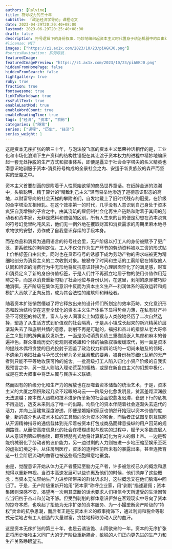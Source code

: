 ```yaml
---
authors: [Ralvine]
title: 符号权力的三十年
subtitle: 「政治经济学导论」课程论文
date: 2023-04-29T20:20:40+08:00
lastmod: 2023-06-29T20:25:40+08:00
draft: false
description: 符号逻辑下的身份叙事，巧妙地编织起资本主义时代置身于统治机器中的自由幻觉。
#license: MIT
images: ["https://z1.ax1x.com/2023/10/23/piAGKJ0.png"]
#seriesNavigation: 系列导航.
featuredImage: 
featuredImagePreview: "https://z1.ax1x.com/2023/10/23/piAGKJ0.png"
hiddenFromHomePage: false
hiddenFromSearch: false
lightgallery: true
ruby: true
fraction: true
fontawesome: true
linkToMarkdown: true
rssFullText: true
enableLastMod: true
enableWordCount: true
enableReadingTime: true
tags: ["经济", "资本", "俞彬"]
categories: ["随笔"]
series: ["课程", "历史", "经济"]
series_weight: 1
---
```


<!--more-->

这是资本无序扩张的第三十年，与泡沫般飞涨的资本主义繁荣神话相伴的是，工业化和市场化浪潮下生产资料的结构性错配在其让渡于资本权力的进程中精妙地编织起一套无处挣脱的生产方式和叙事体系，即便是矗立于社会金字塔尖的名义精英也潜意识地驯服于资本-消费符号构成的全景社会之内、安适于新贵族般的森严而坚实的壁龛之中。

资本主义首要刻画的是附着于人性原始欲望的商品世界童话。在纸醉金迷的浪潮中，头脑聪明、精于算计的“精致利己主义”轻而易举地渗透了道德意识形态的高地，以财富导向的社会天梯的攀附者们，自发地戴上了旧时代残存的冠冕，在阶级的金字塔沿互相倾轧。在这个效率第一的时代，几乎没有人意识到自己身处于资本疯狂自我增殖的子宫之中，由其浇筑的雇佣制社会化再生产链路和附着于其间的劳动者和资本家，无非是燃料和傀儡的区别，所有人生来的目的便是幻想在资本浇筑的符号幻觉里叱咤风云，他们无一例外地在攫取财富和消费需求的周期里麻木地寻求物欲的安慰，劳作成了自我意识存续的手段本身。

而在商品和消费为通用语言的符号社会里，无产阶级以打工人的身份被赋予了更广泛、更系统性的剥削定位，工人不仅仅作为生产环节的劳动资料被以工资的形式贴上价格标签自由出卖，同时也在货币符号的诱惑下成为劳动产物的需求端被更为精细地剖分为消费主义的二次收割对象。被褫夺了时间和生活的工薪阶层在博取他人认同和辨识的消费行为中无形地将反抗意识转换为心理层面异化了的满足感，财富和消费定义了新的身份价值标签，于是人们并不再孤立地居于物的使用价值作用范畴之中，而是以消费重新勾勒了社会地位与身份认同，在这里，剥削的原罪被巧妙地消弭，无产阶级在集体无意识中反而为资本主义生产―利润体系的高效运转和规模扩大贡献了正向反馈，成为其合法性的建筑师和辩经者。

随着资本扩张悄然僭越了将它释放出来的设计师们所划定的效率范畴，文化意识形态和政治结构便在这套全球化的资本主义生产体系下显得势单力薄，在私有财产神圣不可侵犯的神话里，富人与穷人间事实上如猿猴与人类般地经历了二次自然选择，塑造了从生活方式到价值观的社会隔离，于是从小镇成长起来的新兴精英阶层渐渐失去了和底层共情的意愿，剥削不再是可耻的，福报和奋斗的措辞从老大哥修正主义批判的辞典里焕发新生，一面是劳动消费负债三重枷锁嵌入焦虑和麻木的普遍神色，群众推动历史的史观则被英雄和个体的抽象叙事缓缓取代，另一面是资本的提线木偶将贪婪的目光投射于涵盖了政治权力和舆论场的一切尚未触及的领域，不遗余力地把社会斗争形式分解为多元且离散的要素，被身份标签细化瓦解的无产者则只能不平等地收获可怜的施舍。一批高级打工人陷入归化小资产阶级的自我实现预言之中，另一批人则陷入理论荒芜的桎梏，或是在新自由主义的幻想中极化，或是在宏大叙事中将泛左翼与民族主义联姻。

然而固有的阶级分化和生产力的解放也在反噬着资本储备的统治艺术，于是，资本主义的大厦之巅积聚起几朵不起眼的乌云——阶级分化愈发明显，贫富差距深渊般无法逾越；原本做大蛋糕和技术进步所革新的社会面貌愈发迟滞，衰退下行的危机不再遥远，透支未来则成了唯一的出路。均质化的资本伴随着社会逐渐失去迭代的活力，并向上层建筑深度渗透，即便是婚姻和家庭也悄然开始冠以资本价值的度量，新的媒介也从技术本位的工具趋向沦为资本的喉舌，而后者正试图复刻互联网从开源精神指导的通信载体到充斥着被资本打包成商品而肆意操纵的用户囚笼的规训路径，从而使高度信息化的社会在模糊虚拟与现实的过程中，赋予大多数底层人从未意识到第四层枷锁，即赛博朋克式地将计算机幻化为穷人的假上帝。一边是智能机械弱化了劳动者的议价能力，另一边过剩的人力则被进一步地压缩至娱乐至死的虚拟幻境之中。从住房到医疗，资本的逐利性前所未有的暴露出来，甚至连教育这一社会阶层流动的血管也被这些癌细胞肆意地蚕食。

由是，觉醒意识开始从体力无产者蔓延至脑力无产者，许多被忽视已久的概念和思想得以重新审视。当资本高速发展可以些许惠及他们的时候，他们抛弃了这些概念；当资本无法容纳生产力进步所带来的群体诉求时，这些概念又在他们脑海中回归了。于是，无产阶级重新开始用“资本家”称呼企业家，用“剥削”描述雇佣；资本集团则深感不安，渴望再一次用其垄断的话术要求人们相信今天所遭受的生活困苦应当归咎于奋斗和劳动不够。但受到剥削的群体意识俨然在客观现实中导向了资本的掠夺本质，也唤起了拒绝为无序扩张的资本服务、为一小撮垄断资产阶级的“特权”卖命的抗争思潮，而后者正是在资本主义的叙事掩饰下，通过利润和税金等形式无偿地占有工人创造的大量财富，贪婪地榨取劳动人民的血汗。

这是资本无序扩张的第三十年，也是云谲波诡、山雨欲来的一年。资本的无序扩张正将历史唯物主义同广大的无产阶级重新耦合，敏锐的人们正向更先进的生产力和生产关系睁眼望去。
